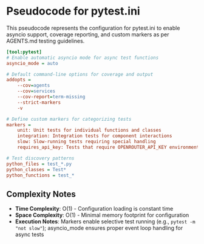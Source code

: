 # Pseudocode for pytest.ini

This pseudocode represents the configuration for pytest.ini to enable asyncio support, coverage reporting, and custom markers as per AGENTS.md testing guidelines.

```ini
[tool:pytest]
# Enable automatic asyncio mode for async test functions
asyncio_mode = auto

# Default command-line options for coverage and output
addopts =
    --cov=agents
    --cov=services
    --cov-report=term-missing
    --strict-markers
    -v

# Define custom markers for categorizing tests
markers =
    unit: Unit tests for individual functions and classes
    integration: Integration tests for component interactions
    slow: Slow-running tests requiring special handling
    requires_api_key: Tests that require OPENROUTER_API_KEY environment variable

# Test discovery patterns
python_files = test_*.py
python_classes = Test*
python_functions = test_*
```

## Complexity Notes
- **Time Complexity**: O(1) - Configuration loading is constant time
- **Space Complexity**: O(1) - Minimal memory footprint for configuration
- **Execution Notes**: Markers enable selective test running (e.g., `pytest -m "not slow"`); asyncio_mode ensures proper event loop handling for async tests